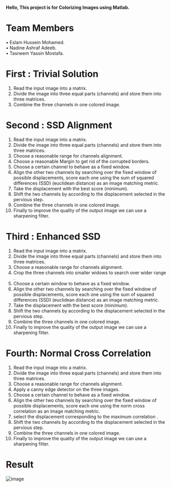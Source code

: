 **Hello, This project is for Colorizing Images using Matlab.**
# Team Members
  • Eslam Hussein Mohamed.                                                                                                                                                      
  • Nadine Ashraf Adeeb.                                                                                                                                                                              
  • Tasneem Yassin Mostafa.
# First : Trivial Solution
1. Read the input image into a matrix.
2. Divide the image into three equal parts (channels) and store them  into three matrices.
3. Combine the three channels in one colored image.
# Second : SSD Alignment
1. Read the input image into a matrix.
2. Divide the image into three equal parts (channels) and store them  into three matrices.
3. Choose a reasonable range for channels alignment.
4. Choose a reasonable Margin to get rid of the corrupted borders.
5. Choose a certain channel to behave as a fixed window.
6. Align the other two channels by searching over the fixed window of possible displacements, score each one using the sum of squared differences (SSD) (euclidean distance) as an  image matching metric.
7. Take the displacement with the best score (minimum).
8. Shift the two channels by according to the displacement selected in the pervious step.
9. Combine the three channels in one colored image.
10. Finally to improve the quality of the output image we can use a sharpening filter.

# Third : Enhanced SSD
1. Read the input image into a matrix.
2. Divide the image into three equal parts (channels) and store them  into three matrices.
3. Choose a reasonable range for channels alignment.
4. Crop the three channels into smaller widows to search over wider range .
5. Choose a certain window to behave as a fixed window.
6. Align the other two channels by searching over the fixed window of possible displacements, score each one using the sum of squared differences (SSD) (euclidean distance) as an image matching metric.
7. Take the displacement with the best score (minimum).
8. Shift the two channels by according to the displacement selected in the pervious step.
9. Combine the three channels in one colored image.
10. Finally to improve the quality of the output image we can use a sharpening filter.

# Fourth: Normal Cross Correlation
1. Read the input image into a matrix.
2. Divide the image into three equal parts (channels) and store them  into three matrices.
3. Choose a reasonable range for channels alignment.
4. Apply a canny edge detector on the three images.
5. Choose a certain channel to behave as a fixed window.
6. Align the other two channels by searching over the fixed window of possible displacements, score each one using the norm cross correlation as an  image matching metric.
7. select the displacement corresponding to the maximum correlation .
8. Shift the two channels by according to the displacement selected in the pervious step.
9. Combine the three channels in one colored image.
10. Finally to improve the quality of the output image we can use a sharpening filter.
# Result
![image](https://user-images.githubusercontent.com/91349300/153708135-b1199aad-851c-4bd0-a2e2-7e070d268b06.png)
